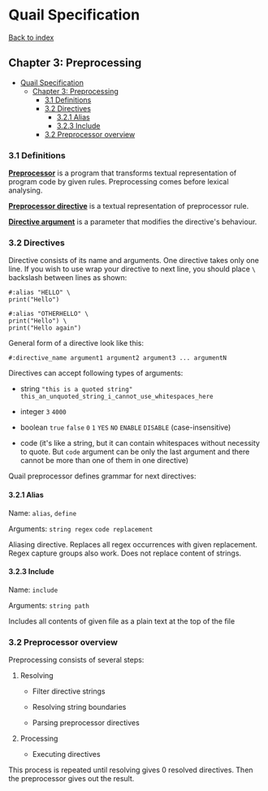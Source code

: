 # Quail Specification
[Back to index](index.md)

## Chapter 3: Preprocessing

<!-- TOC -->
* [Quail Specification](#quail-specification)
  * [Chapter 3: Preprocessing](#chapter-3-preprocessing)
    * [3.1 Definitions](#31-definitions)
    * [3.2 Directives](#32-directives)
      * [3.2.1 Alias](#321-alias)
      * [3.2.3 Include](#323-include)
    * [3.2 Preprocessor overview](#32-preprocessor-overview)
<!-- TOC -->

### 3.1 Definitions

**<u>Preprocessor</u>** is a program that transforms textual representation of program code by given rules. Preprocessing comes before lexical analysing.

**<u>Preprocessor directive</u>** is a textual representation of preprocessor rule.

**<u>Directive argument</u>** is a parameter that modifies the directive's behaviour.

### 3.2 Directives

Directive consists of its name and arguments. One directive takes only one line. If you wish to use wrap your directive to next line, you should place `\` backslash between lines as shown:

```
#:alias "HELLO" \
print("Hello")

#:alias "OTHERHELLO" \
print("Hello") \
print("Hello again")
```

General form of a directive look like this:

```
#:directive_name argument1 argument2 argument3 ... argumentN
```

Directives can accept following types of arguments:

- string `"this is a quoted string" this_an_unquoted_string_i_cannot_use_whitespaces_here`

- integer `3` `4000`

- boolean `true` `false` `0` `1` `YES` `NO` `ENABLE` `DISABLE` (case-insensitive)

- code (it's like a string, but it can contain whitespaces without necessity to quote. But `code` argument can be only the last argument and there cannot be more than one of them in one directive)

Quail preprocessor defines grammar for next directives:

#### 3.2.1 Alias

Name: `alias`, `define`

Arguments: `string regex` `code replacement`

Aliasing directive. Replaces all regex occurrences with given replacement. Regex capture groups also work. Does not replace content of strings.

#### 3.2.3 Include

Name: `include`

Arguments: `string path`

Includes all contents of given file as a plain text at the top of the file

### 3.2 Preprocessor overview

Preprocessing consists of several steps:

1. Resolving
   
   - Filter directive strings
   
   - Resolving string boundaries
   
   - Parsing preprocessor directives

2. Processing
   
   - Executing directives

This process is repeated until resolving gives 0 resolved directives. Then the preprocessor gives out the result.
